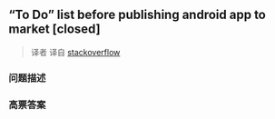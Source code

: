 ## “To Do” list before publishing android app to market [closed]

> 译者 译自 [stackoverflow](http://stackoverflow.com/questions/5119633/to-do-list-before-publishing-android-app-to-market) 

### 问题描述 

### 高票答案 

